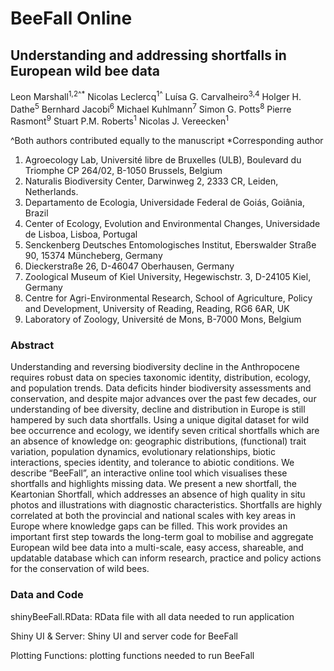# BeeFall Online 
## Understanding and addressing shortfalls in European wild bee data

Leon Marshall<sup>1,2^*</sup>
Nicolas Leclercq<sup>1^</sup>
Luísa G. Carvalheiro<sup>3,4</sup>
Holger H. Dathe<sup>5</sup>
Bernhard Jacobi<sup>6</sup>
Michael Kuhlmann<sup>7</sup>
Simon G. Potts<sup>8</sup>
Pierre Rasmont<sup>9</sup>
Stuart P.M. Roberts<sup>1</sup>
Nicolas J. Vereecken<sup>1</sup>

^Both authors contributed equally to the manuscript
*Corresponding author

1. Agroecology Lab, Université libre de Bruxelles (ULB), Boulevard du Triomphe CP 264/02, B-1050 Brussels, Belgium
2. Naturalis Biodiversity Center, Darwinweg 2, 2333 CR, Leiden, Netherlands.
3. Departamento de Ecologia, Universidade Federal de Goiás, Goiânia, Brazil
4. Center of Ecology, Evolution and Environmental Changes, Universidade de Lisboa, Lisboa, Portugal
5. Senckenberg Deutsches Entomologisches Institut, Eberswalder Straße 90, 15374 Müncheberg, Germany
6. Dieckerstraße 26, D-46047 Oberhausen, Germany
7. Zoological Museum of Kiel University, Hegewischstr. 3, D-24105 Kiel, Germany
8. Centre for Agri-Environmental Research, School of Agriculture, Policy and Development, University of Reading, Reading, RG6 6AR, UK
9. Laboratory of Zoology, Université de Mons, B-7000 Mons, Belgium


### Abstract
Understanding and reversing biodiversity decline in the Anthropocene requires robust data on species taxonomic identity, distribution, ecology, and population trends. Data deficits hinder biodiversity assessments and conservation, and despite major advances over the past few decades, our understanding of bee diversity, decline and distribution in Europe is still hampered by such data shortfalls. Using a unique digital dataset for wild bee occurrence and ecology, we identify seven critical shortfalls which are an absence of knowledge on: geographic distributions, (functional) trait variation, population dynamics, evolutionary relationships, biotic interactions, species identity, and tolerance to abiotic conditions. We describe “BeeFall”, an interactive online tool which visualises these shortfalls and highlights missing data. We present a new shortfall, the Keartonian Shortfall, which addresses an absence of high quality in situ photos and illustrations with diagnostic characteristics. Shortfalls are highly correlated at both the provincial and national scales with key areas in Europe where knowledge gaps can be filled. This work provides an important first step towards the long-term goal to mobilise and aggregate European wild bee data into a multi-scale, easy access, shareable, and updatable database which can inform research, practice and policy actions for the conservation of wild bees. 

### Data and Code
shinyBeeFall.RData: RData file with all data needed to run application

Shiny UI & Server: Shiny UI and server code for BeeFall

Plotting Functions: plotting functions needed to run BeeFall

